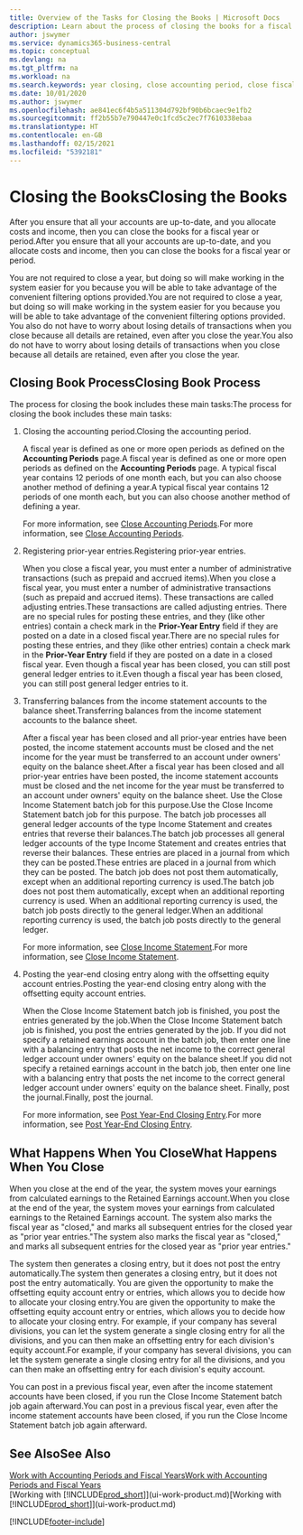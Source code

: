 ```yaml
---
title: Overview of the Tasks for Closing the Books | Microsoft Docs
description: Learn about the process of closing the books for a fiscal year or period, and what happens after you close at the end of a year.
author: jswymer
ms.service: dynamics365-business-central
ms.topic: conceptual
ms.devlang: na
ms.tgt_pltfrm: na
ms.workload: na
ms.search.keywords: year closing, close accounting period, close fiscal year, bank account detailed trial balance
ms.date: 10/01/2020
ms.author: jswymer
ms.openlocfilehash: ae841ec6f4b5a511304d792bf90b6bcaec9e1fb2
ms.sourcegitcommit: ff2b55b7e790447e0c1fcd5c2ec7f7610338ebaa
ms.translationtype: HT
ms.contentlocale: en-GB
ms.lasthandoff: 02/15/2021
ms.locfileid: "5392181"
---
```

# <a name="closing-the-books"></a><span data-ttu-id="e0ff7-103">Closing the Books</span><span class="sxs-lookup"><span data-stu-id="e0ff7-103">Closing the Books</span></span>
<span data-ttu-id="e0ff7-104">After you ensure that all your accounts are up-to-date, and you allocate costs and income, then you can close the books for a fiscal year or period.</span><span class="sxs-lookup"><span data-stu-id="e0ff7-104">After you ensure that all your accounts are up-to-date, and you allocate costs and income, then you can close the books for a fiscal year or period.</span></span>

<span data-ttu-id="e0ff7-105">You are not required to close a year, but doing so will make working in the system easier for you because you will be able to take advantage of the convenient filtering options provided.</span><span class="sxs-lookup"><span data-stu-id="e0ff7-105">You are not required to close a year, but doing so will make working in the system easier for you because you will be able to take advantage of the convenient filtering options provided.</span></span> <span data-ttu-id="e0ff7-106">You also do not have to worry about losing details of transactions when you close because all details are retained, even after you close the year.</span><span class="sxs-lookup"><span data-stu-id="e0ff7-106">You also do not have to worry about losing details of transactions when you close because all details are retained, even after you close the year.</span></span>

## <a name="closing-book-process"></a><span data-ttu-id="e0ff7-107">Closing Book Process</span><span class="sxs-lookup"><span data-stu-id="e0ff7-107">Closing Book Process</span></span>
<span data-ttu-id="e0ff7-108">The process for closing the book includes these main tasks:</span><span class="sxs-lookup"><span data-stu-id="e0ff7-108">The process for closing the book includes these main tasks:</span></span>

1. <span data-ttu-id="e0ff7-109">Closing the accounting period.</span><span class="sxs-lookup"><span data-stu-id="e0ff7-109">Closing the accounting period.</span></span>

    <span data-ttu-id="e0ff7-110">A fiscal year is defined as one or more open periods as defined on the **Accounting Periods** page.</span><span class="sxs-lookup"><span data-stu-id="e0ff7-110">A fiscal year is defined as one or more open periods as defined on the **Accounting Periods** page.</span></span> <span data-ttu-id="e0ff7-111">A typical fiscal year contains 12 periods of one month each, but you can also choose another method of defining a year.</span><span class="sxs-lookup"><span data-stu-id="e0ff7-111">A typical fiscal year contains 12 periods of one month each, but you can also choose another method of defining a year.</span></span>

    <span data-ttu-id="e0ff7-112">For more information, see [Close Accounting Periods](year-close-account-periods.md).</span><span class="sxs-lookup"><span data-stu-id="e0ff7-112">For more information, see [Close Accounting Periods](year-close-account-periods.md).</span></span>
2. <span data-ttu-id="e0ff7-113">Registering prior-year entries.</span><span class="sxs-lookup"><span data-stu-id="e0ff7-113">Registering prior-year entries.</span></span>

    <span data-ttu-id="e0ff7-114">When you close a fiscal year, you must enter a number of administrative transactions (such as prepaid and accrued items).</span><span class="sxs-lookup"><span data-stu-id="e0ff7-114">When you close a fiscal year, you must enter a number of administrative transactions (such as prepaid and accrued items).</span></span> <span data-ttu-id="e0ff7-115">These transactions are called adjusting entries.</span><span class="sxs-lookup"><span data-stu-id="e0ff7-115">These transactions are called adjusting entries.</span></span> <span data-ttu-id="e0ff7-116">There are no special rules for posting these entries, and they (like other entries) contain a check mark in the **Prior-Year Entry** field if they are posted on a date in a closed fiscal year.</span><span class="sxs-lookup"><span data-stu-id="e0ff7-116">There are no special rules for posting these entries, and they (like other entries) contain a check mark in the **Prior-Year Entry** field if they are posted on a date in a closed fiscal year.</span></span> <span data-ttu-id="e0ff7-117">Even though a fiscal year has been closed, you can still post general ledger entries to it.</span><span class="sxs-lookup"><span data-stu-id="e0ff7-117">Even though a fiscal year has been closed, you can still post general ledger entries to it.</span></span>
3. <span data-ttu-id="e0ff7-118">Transferring balances from the income statement accounts to the balance sheet.</span><span class="sxs-lookup"><span data-stu-id="e0ff7-118">Transferring balances from the income statement accounts to the balance sheet.</span></span>

    <span data-ttu-id="e0ff7-119">After a fiscal year has been closed and all prior-year entries have been posted, the income statement accounts must be closed and the net income for the year must be transferred to an account under owners' equity on the balance sheet.</span><span class="sxs-lookup"><span data-stu-id="e0ff7-119">After a fiscal year has been closed and all prior-year entries have been posted, the income statement accounts must be closed and the net income for the year must be transferred to an account under owners' equity on the balance sheet.</span></span> <span data-ttu-id="e0ff7-120">Use the Close Income Statement batch job for this purpose.</span><span class="sxs-lookup"><span data-stu-id="e0ff7-120">Use the Close Income Statement batch job for this purpose.</span></span> <span data-ttu-id="e0ff7-121">The batch job processes all general ledger accounts of the type Income Statement and creates entries that reverse their balances.</span><span class="sxs-lookup"><span data-stu-id="e0ff7-121">The batch job processes all general ledger accounts of the type Income Statement and creates entries that reverse their balances.</span></span> <span data-ttu-id="e0ff7-122">These entries are placed in a journal from which they can be posted.</span><span class="sxs-lookup"><span data-stu-id="e0ff7-122">These entries are placed in a journal from which they can be posted.</span></span> <span data-ttu-id="e0ff7-123">The batch job does not post them automatically, except when an additional reporting currency is used.</span><span class="sxs-lookup"><span data-stu-id="e0ff7-123">The batch job does not post them automatically, except when an additional reporting currency is used.</span></span> <span data-ttu-id="e0ff7-124">When an additional reporting currency is used, the batch job posts directly to the general ledger.</span><span class="sxs-lookup"><span data-stu-id="e0ff7-124">When an additional reporting currency is used, the batch job posts directly to the general ledger.</span></span>

    <span data-ttu-id="e0ff7-125">For more information, see [Close Income Statement](year-close-income-statement.md).</span><span class="sxs-lookup"><span data-stu-id="e0ff7-125">For more information, see [Close Income Statement](year-close-income-statement.md).</span></span>
4. <span data-ttu-id="e0ff7-126">Posting the year-end closing entry along with the offsetting equity account entries.</span><span class="sxs-lookup"><span data-stu-id="e0ff7-126">Posting the year-end closing entry along with the offsetting equity account entries.</span></span>

    <span data-ttu-id="e0ff7-127">When the Close Income Statement batch job is finished, you post the entries generated by the job.</span><span class="sxs-lookup"><span data-stu-id="e0ff7-127">When the Close Income Statement batch job is finished, you post the entries generated by the job.</span></span> <span data-ttu-id="e0ff7-128">If you did not specify a retained earnings account in the batch job, then enter one line with a balancing entry that posts the net income to the correct general ledger account under owners' equity on the balance sheet.</span><span class="sxs-lookup"><span data-stu-id="e0ff7-128">If you did not specify a retained earnings account in the batch job, then enter one line with a balancing entry that posts the net income to the correct general ledger account under owners' equity on the balance sheet.</span></span> <span data-ttu-id="e0ff7-129">Finally, post the journal.</span><span class="sxs-lookup"><span data-stu-id="e0ff7-129">Finally, post the journal.</span></span>

    <span data-ttu-id="e0ff7-130">For more information, see [Post Year-End Closing Entry](year-how-post-year-end-close-entry.md).</span><span class="sxs-lookup"><span data-stu-id="e0ff7-130">For more information, see [Post Year-End Closing Entry](year-how-post-year-end-close-entry.md).</span></span>

## <a name="what-happens-when-you-close"></a><span data-ttu-id="e0ff7-131">What Happens When You Close</span><span class="sxs-lookup"><span data-stu-id="e0ff7-131">What Happens When You Close</span></span>
<span data-ttu-id="e0ff7-132">When you close at the end of the year, the system moves your earnings from calculated earnings to the Retained Earnings account.</span><span class="sxs-lookup"><span data-stu-id="e0ff7-132">When you close at the end of the year, the system moves your earnings from calculated earnings to the Retained Earnings account.</span></span> <span data-ttu-id="e0ff7-133">The system also marks the fiscal year as "closed," and marks all subsequent entries for the closed year as "prior year entries."</span><span class="sxs-lookup"><span data-stu-id="e0ff7-133">The system also marks the fiscal year as "closed," and marks all subsequent entries for the closed year as "prior year entries."</span></span>

<span data-ttu-id="e0ff7-134">The system then generates a closing entry, but it does not post the entry automatically.</span><span class="sxs-lookup"><span data-stu-id="e0ff7-134">The system then generates a closing entry, but it does not post the entry automatically.</span></span> <span data-ttu-id="e0ff7-135">You are given the opportunity to make the offsetting equity account entry or entries, which allows you to decide how to allocate your closing entry.</span><span class="sxs-lookup"><span data-stu-id="e0ff7-135">You are given the opportunity to make the offsetting equity account entry or entries, which allows you to decide how to allocate your closing entry.</span></span> <span data-ttu-id="e0ff7-136">For example, if your company has several divisions, you can let the system generate a single closing entry for all the divisions, and you can then make an offsetting entry for each division's equity account.</span><span class="sxs-lookup"><span data-stu-id="e0ff7-136">For example, if your company has several divisions, you can let the system generate a single closing entry for all the divisions, and you can then make an offsetting entry for each division's equity account.</span></span>

<span data-ttu-id="e0ff7-137">You can post in a previous fiscal year, even after the income statement accounts have been closed, if you run the Close Income Statement batch job again afterward.</span><span class="sxs-lookup"><span data-stu-id="e0ff7-137">You can post in a previous fiscal year, even after the income statement accounts have been closed, if you run the Close Income Statement batch job again afterward.</span></span>

## <a name="see-also"></a><span data-ttu-id="e0ff7-138">See Also</span><span class="sxs-lookup"><span data-stu-id="e0ff7-138">See Also</span></span>

[<span data-ttu-id="e0ff7-139">Work with Accounting Periods and Fiscal Years</span><span class="sxs-lookup"><span data-stu-id="e0ff7-139">Work with Accounting Periods and Fiscal Years</span></span>](finance-accounting-periods-and-fiscal-years.md)  
<span data-ttu-id="e0ff7-140">[Working with [!INCLUDE[prod_short](includes/prod_short.md)]](ui-work-product.md)</span><span class="sxs-lookup"><span data-stu-id="e0ff7-140">[Working with [!INCLUDE[prod_short](includes/prod_short.md)]](ui-work-product.md)</span></span>


[!INCLUDE[footer-include](includes/footer-banner.md)]
